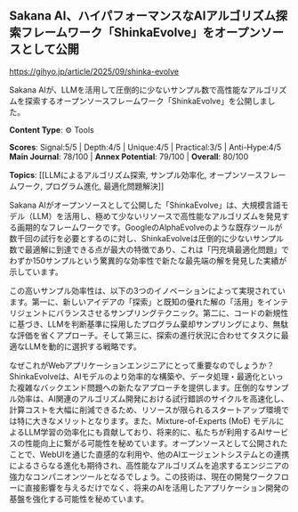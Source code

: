 ## Sakana AI、ハイパフォーマンスなAIアルゴリズム探索フレームワーク「ShinkaEvolve」をオープンソースとして公開

https://gihyo.jp/article/2025/09/shinka-evolve

Sakana AIが、LLMを活用して圧倒的に少ないサンプル数で高性能なアルゴリズムを探索するオープンソースフレームワーク「ShinkaEvolve」を公開しました。

**Content Type**: ⚙️ Tools

**Scores**: Signal:5/5 | Depth:4/5 | Unique:4/5 | Practical:3/5 | Anti-Hype:4/5
**Main Journal**: 78/100 | **Annex Potential**: 79/100 | **Overall**: 80/100

**Topics**: [[LLMによるアルゴリズム探索, サンプル効率化, オープンソースフレームワーク, プログラム進化, 最適化問題解決]]

Sakana AIがオープンソースとして公開した「ShinkaEvolve」は、大規模言語モデル（LLM）を活用し、極めて少ないリソースで高性能なアルゴリズムを発見する画期的なフレームワークです。GoogleのAlphaEvolveのような既存ツールが数千回の試行を必要とするのに対し、ShinkaEvolveは圧倒的に少ないサンプル数で最適解に到達できる点が最大の特徴であり、これは「円充填最適化問題」でわずか150サンプルという驚異的な効率性で新たな最先端の解を発見した実績が示しています。

この高いサンプル効率性は、以下の3つのイノベーションによって実現されています。第一に、新しいアイデアの「探索」と既知の優れた解の「活用」をインテリジェントにバランスさせるサンプリングテクニック。第二に、コードの新規性に基づき、LLMを判断基準に採用したプログラム棄却サンプリングにより、無駄な評価を省くアプローチ。そして第三に、探索の進行状況に合わせてタスクに最適なLLMを動的に選択する戦略です。

なぜこれがWebアプリケーションエンジニアにとって重要なのでしょうか？ShinkaEvolveは、AIモデルのより効率的な構築や、データ処理・最適化といった複雑なバックエンド問題への新たなアプローチを提供します。圧倒的なサンプル効率は、AI関連のアルゴリズム開発における試行錯誤のサイクルを高速化し、計算コストを大幅に削減できるため、リソースが限られるスタートアップ環境では特に大きなメリットとなります。また、Mixture-of-Experts (MoE) モデルによるLLM学習の効率化にも貢献しており、将来的に、私たちが利用するAIサービスの性能向上に繋がる可能性を秘めています。オープンソースとして公開されたことで、WebUIを通じた直感的な利用や、他のAIエージェントシステムとの連携によるさらなる進化も期待され、高性能なアルゴリズムを追求するエンジニアの強力なコンパニオンツールとなるでしょう。この技術は、現在の開発ワークフローに直接影響を与えるだけでなく、将来のAIを活用したアプリケーション開発の基盤を強化する可能性を秘めています。